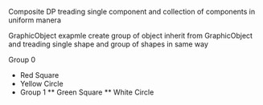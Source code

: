 Composite DP
treading single component and collection of components in uniform manera  

GraphicObject exapmle 
create group of object inherit from GraphicObject 
and treading single shape and group of shapes in same way 

Group 0
* Red Square
* Yellow Circle
* Group 1
** Green Square
** White Circle